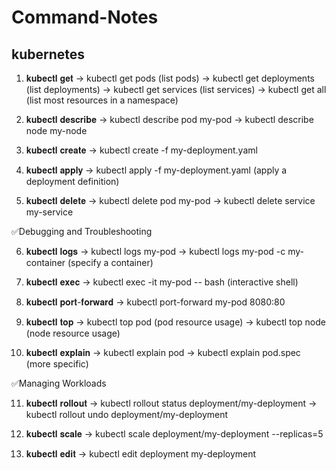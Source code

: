 # Command-Notes

## kubernetes

1. 𝐤𝐮𝐛𝐞𝐜𝐭𝐥 𝐠𝐞𝐭
→ kubectl get pods (list pods)
→ kubectl get deployments (list deployments)
→ kubectl get services (list services)
→ kubectl get all (list most resources in a namespace)

2. 𝐤𝐮𝐛𝐞𝐜𝐭𝐥 𝐝𝐞𝐬𝐜𝐫𝐢𝐛𝐞
→ kubectl describe pod my-pod
→ kubectl describe node my-node

3. 𝐤𝐮𝐛𝐞𝐜𝐭𝐥 𝐜𝐫𝐞𝐚𝐭𝐞
→ kubectl create -f my-deployment.yaml

4. 𝐤𝐮𝐛𝐞𝐜𝐭𝐥 𝐚𝐩𝐩𝐥𝐲
→ kubectl apply -f my-deployment.yaml (apply a deployment definition)

5. 𝐤𝐮𝐛𝐞𝐜𝐭𝐥 𝐝𝐞𝐥𝐞𝐭𝐞
→ kubectl delete pod my-pod
→ kubectl delete service my-service

✅Debugging and Troubleshooting

6. 𝐤𝐮𝐛𝐞𝐜𝐭𝐥 𝐥𝐨𝐠𝐬
→ kubectl logs my-pod
→ kubectl logs my-pod -c my-container (specify a container)

7. 𝐤𝐮𝐛𝐞𝐜𝐭𝐥 𝐞𝐱𝐞𝐜
→ kubectl exec -it my-pod -- bash (interactive shell)

8. 𝐤𝐮𝐛𝐞𝐜𝐭𝐥 𝐩𝐨𝐫𝐭-𝐟𝐨𝐫𝐰𝐚𝐫𝐝
→ kubectl port-forward my-pod 8080:80

9. 𝐤𝐮𝐛𝐞𝐜𝐭𝐥 𝐭𝐨𝐩
→ kubectl top pod (pod resource usage) → kubectl top node (node resource usage)

10. 𝐤𝐮𝐛𝐞𝐜𝐭𝐥 𝐞𝐱𝐩𝐥𝐚𝐢𝐧
→ kubectl explain pod → kubectl explain pod.spec (more specific)

✅Managing Workloads

11. 𝐤𝐮𝐛𝐞𝐜𝐭𝐥 𝐫𝐨𝐥𝐥𝐨𝐮𝐭
→ kubectl rollout status deployment/my-deployment → kubectl rollout undo deployment/my-deployment

12. 𝐤𝐮𝐛𝐞𝐜𝐭𝐥 𝐬𝐜𝐚𝐥𝐞
→ kubectl scale deployment/my-deployment --replicas=5

13. 𝐤𝐮𝐛𝐞𝐜𝐭𝐥 𝐞𝐝𝐢𝐭
→ kubectl edit deployment my-deployment